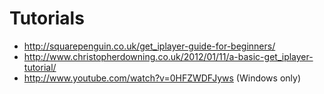 # Tutorials

* <http://squarepenguin.co.uk/get_iplayer-guide-for-beginners/>
* <http://www.christopherdowning.co.uk/2012/01/11/a-basic-get_iplayer-tutorial/>
* <http://www.youtube.com/watch?v=0HFZWDFJyws> (Windows only)